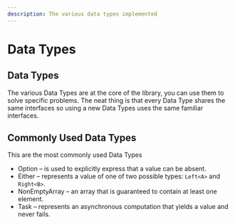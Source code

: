 ```yaml
---
description: The various data types implemented
---
```


# Data Types

## Data Types

The various Data Types are at the core of the library, you can use them to solve specific problems. The neat thing is that every Data Type shares the same interfaces so using a new Data Types uses the same familiar interfaces.

## Commonly Used Data Types

This are the most commonly used Data Types

* Option – is used to explicitly express that a value can be absent.
* Either – represents a value of one of two possible types: `Left<A>` and `Right<B>`.
* NonEmptyArray – an array that is guaranteed to contain at least one element.
* Task – represents an asynchronous computation that yields a value and never fails.



